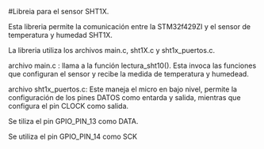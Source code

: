 #Libreia para el sensor SHT1X.

Esta libreria permite la comunicación entre la STM32f429ZI y el sensor de temperatura y humedad SHT1X.


La libreria utiliza los archivos main.c, sht1X.c y sht1x_puertos.c.


archivo main.c : llama a la función lectura_sht10(). Esta invoca las funciones que configuran el sensor y recibe la medida de temperatura y humedead.


archivo sht1x_puertos.c: Este maneja el micro en bajo nivel, permite la configuración de los pines DATOS como entarda y salida, mientras que configura el pin CLOCK como salida.

Se tiliza el pin GPIO_PIN_13 como DATA.

Se utiliza el pin GPIO_PIN_14 como SCK
 


